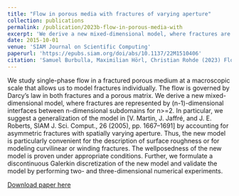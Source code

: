 ```yaml
---
title: "Flow in porous media with fractures of varying aperture"
collection: publications
permalink: /publication/2023b-flow-in-porous-media-with
excerpt: 'We derive a new mixed-dimensional model, where fractures are represented by (n-1)-dimensional interfaces between n-dimensional subdomains.'
date: 2015-10-01
venue: 'SIAM Journal on Scientific Computing'
paperurl: 'https://epubs.siam.org/doi/abs/10.1137/22M1510406'
citation: 'Samuel Burbulla, Maximilian Hörl, Christian Rohde (2023) Flow in porous media with fractures of varying aperture. SIAM Journal on Scientific Computing 45(4), A1519-A1544'.
---
```

We study single-phase flow in a fractured porous medium at a macroscopic scale
that allows us to model fractures individually. The flow is governed by Darcy’s
law in both fractures and a porous matrix. We derive a new mixed-dimensional
model, where fractures are represented by (n-1)-dimensional interfaces between
n-dimensional subdomains for n>=2. In particular, we suggest a generalization of the
model in [V. Martin, J. Jaffré, and J. E. Roberts, SIAM J. Sci. Comput., 26
(2005), pp. 1667–1691] by accounting for asymmetric fractures with spatially
varying aperture. Thus, the new model is particularly convenient for the
description of surface roughness or for modeling curvilinear or winding
fractures. The wellposedness of the new model is proven under appropriate
conditions. Further, we formulate a discontinuous Galerkin discretization of the
new model and validate the model by performing two- and three-dimensional
numerical experiments.

[Download paper here](https://epubs.siam.org/doi/abs/10.1137/22M1510406)